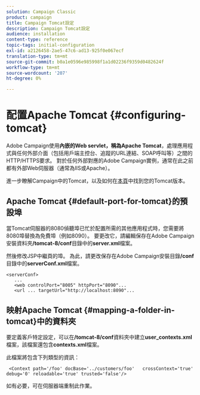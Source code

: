 ```yaml
---
solution: Campaign Classic
product: campaign
title: Campaign Tomcat設定
description: Campaign Tomcat設定
audience: installation
content-type: reference
topic-tags: initial-configuration
exl-id: a2126458-2ae5-47c6-ad13-925f0e067ecf
translation-type: tm+mt
source-git-commit: b0a1e0596e985998f1a1d02236f9359d0482624f
workflow-type: tm+mt
source-wordcount: '207'
ht-degree: 0%

---
```



# 配置Apache Tomcat {#configuring-tomcat}

Adobe Campaign使用&#x200B;**內嵌的Web servlet，稱為Apache Tomcat**，處理應用程式與任何外部介面（包括用戶端主控台、追蹤的URL連結、SOAP呼叫等）之間的HTTP/HTTPS要求。 對於任何外部對應的Adobe Campaign實例，通常在此之前都有外部Web伺服器（通常為IIS或Apache）。

進一步瞭解Campaign中的Tomcat，以及如何在[本頁](../../production/using/locate-tomcat-version.md)中找到您的Tomcat版本。

## Apache Tomcat {#default-port-for-tomcat}的預設埠

當Tomcat伺服器的8080偵聽埠已忙於配置所需的其他應用程式時，您需要將8080埠替換為免費埠（例如8090）。 要更改它，請編輯保存在Adobe Campaign安裝資料夾&#x200B;**/tomcat-8/conf**&#x200B;目錄中的&#x200B;**server.xml**&#x200B;檔案。

然後修改JSP中繼頁的埠。 為此，請更改保存在Adobe Campaign安裝目錄&#x200B;**/conf**&#x200B;目錄中的&#x200B;**serverConf.xml**&#x200B;檔案。

```
<serverConf>
   ...
   <web controlPort="8005" httpPort="8090"...
   <url ... targetUrl="http://localhost:8090"...
```

## 映射Apache Tomcat {#mapping-a-folder-in-tomcat}中的資料夾

要定義客戶特定設定，可以在&#x200B;**/tomcat-8/conf**&#x200B;資料夾中建立&#x200B;**user_contexts.xml**&#x200B;檔案，該檔案還包含&#x200B;**contexts.xml**&#x200B;檔案。

此檔案將包含下列類型的資訊：

```
 <Context path='/foo' docBase='../customers/foo'   crossContext='true' debug='0' reloadable='true' trusted='false'/>
```

如有必要，可在伺服器端重制此作業。

